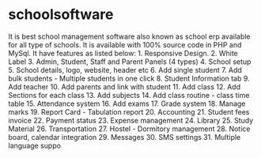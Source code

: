# schoolsoftware
It is best school management software also known as school erp available for all type of schools. It is available with 100% source code in PHP and MySql. It have features as listed below:  1. Responsive Design. 2. White Label 3. Admin, Student, Staff and Parent Panels (4 types) 4. School setup 5. School details, logo, website, header etc 6. Add single student 7. Add bulk students - Multiple students in one click 8. Student Information tab 9. Add teacher 10. Add parents and link with student 11. Add class 12. Add Sections for each class 13. Add subjects 14. Add class routine - class time table 15. Attendance system 16. Add exams 17. Grade system 18. Manage marks 19. Report Card - Tabulation report 20. Accounting 21. Student fees invoice 22. Payment status 23. Expense management 24. Library 25. Study Material 26. Transportation 27. Hostel - Dormitory management 28. Notice board, calendar integration 29. Messages 30. SMS settings 31. Multiple language suppo
